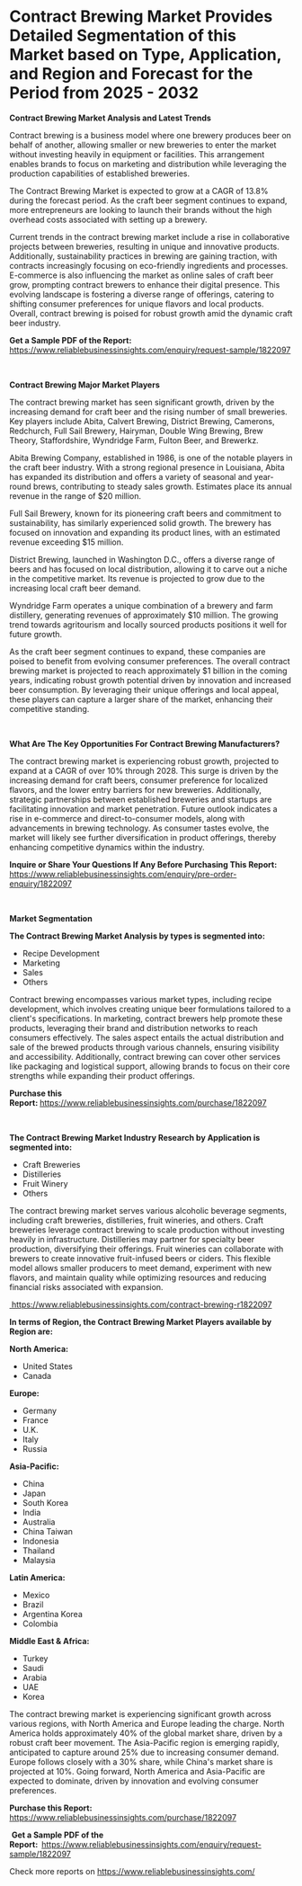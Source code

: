 <p><h1>Contract Brewing Market Provides Detailed Segmentation of this Market based on Type, Application, and Region and Forecast for the Period from 2025 - 2032</h1></p><p><strong>Contract Brewing Market Analysis and Latest Trends</strong></p>
<p><p>Contract brewing is a business model where one brewery produces beer on behalf of another, allowing smaller or new breweries to enter the market without investing heavily in equipment or facilities. This arrangement enables brands to focus on marketing and distribution while leveraging the production capabilities of established breweries. </p><p>The Contract Brewing Market is expected to grow at a CAGR of 13.8% during the forecast period. As the craft beer segment continues to expand, more entrepreneurs are looking to launch their brands without the high overhead costs associated with setting up a brewery. </p><p>Current trends in the contract brewing market include a rise in collaborative projects between breweries, resulting in unique and innovative products. Additionally, sustainability practices in brewing are gaining traction, with contracts increasingly focusing on eco-friendly ingredients and processes. E-commerce is also influencing the market as online sales of craft beer grow, prompting contract brewers to enhance their digital presence. This evolving landscape is fostering a diverse range of offerings, catering to shifting consumer preferences for unique flavors and local products. Overall, contract brewing is poised for robust growth amid the dynamic craft beer industry.</p></p>
<p><strong>Get a Sample PDF of the Report:&nbsp;</strong> <a href="https://www.reliablebusinessinsights.com/enquiry/request-sample/1822097?utm_campaign=2274&utm_medium=2&utm_source=Github&utm_content=ia&utm_term=09032025&utm_id=contract-brewing">https://www.reliablebusinessinsights.com/enquiry/request-sample/1822097</a></p>
<p>&nbsp;</p>
<p><strong>Contract Brewing Major Market Players</strong></p>
<p><p>The contract brewing market has seen significant growth, driven by the increasing demand for craft beer and the rising number of small breweries. Key players include Abita, Calvert Brewing, District Brewing, Camerons, Redchurch, Full Sail Brewery, Hairyman, Double Wing Brewing, Brew Theory, Staffordshire, Wyndridge Farm, Fulton Beer, and Brewerkz. </p><p>Abita Brewing Company, established in 1986, is one of the notable players in the craft beer industry. With a strong regional presence in Louisiana, Abita has expanded its distribution and offers a variety of seasonal and year-round brews, contributing to steady sales growth. Estimates place its annual revenue in the range of $20 million.</p><p>Full Sail Brewery, known for its pioneering craft beers and commitment to sustainability, has similarly experienced solid growth. The brewery has focused on innovation and expanding its product lines, with an estimated revenue exceeding $15 million.</p><p>District Brewing, launched in Washington D.C., offers a diverse range of beers and has focused on local distribution, allowing it to carve out a niche in the competitive market. Its revenue is projected to grow due to the increasing local craft beer demand.</p><p>Wyndridge Farm operates a unique combination of a brewery and farm distillery, generating revenues of approximately $10 million. The growing trend towards agritourism and locally sourced products positions it well for future growth.</p><p>As the craft beer segment continues to expand, these companies are poised to benefit from evolving consumer preferences. The overall contract brewing market is projected to reach approximately $1 billion in the coming years, indicating robust growth potential driven by innovation and increased beer consumption. By leveraging their unique offerings and local appeal, these players can capture a larger share of the market, enhancing their competitive standing.</p></p>
<p>&nbsp;</p>
<p><strong>What Are The Key Opportunities For Contract Brewing Manufacturers?</strong></p>
<p><p>The contract brewing market is experiencing robust growth, projected to expand at a CAGR of over 10% through 2028. This surge is driven by the increasing demand for craft beers, consumer preference for localized flavors, and the lower entry barriers for new breweries. Additionally, strategic partnerships between established breweries and startups are facilitating innovation and market penetration. Future outlook indicates a rise in e-commerce and direct-to-consumer models, along with advancements in brewing technology. As consumer tastes evolve, the market will likely see further diversification in product offerings, thereby enhancing competitive dynamics within the industry.</p></p>
<p><strong>Inquire or Share Your Questions If Any Before Purchasing This Report:</strong> <a href="https://www.reliablebusinessinsights.com/enquiry/pre-order-enquiry/1822097?utm_campaign=2274&utm_medium=2&utm_source=Github&utm_content=ia&utm_term=09032025&utm_id=contract-brewing">https://www.reliablebusinessinsights.com/enquiry/pre-order-enquiry/1822097</a></p>
<p>&nbsp;</p>
<p><strong>Market Segmentation</strong></p>
<p><strong>The Contract Brewing Market Analysis by types is segmented into:</strong></p>
<p><ul><li>Recipe Development</li><li>Marketing</li><li>Sales</li><li>Others</li></ul></p>
<p><p>Contract brewing encompasses various market types, including recipe development, which involves creating unique beer formulations tailored to a client's specifications. In marketing, contract brewers help promote these products, leveraging their brand and distribution networks to reach consumers effectively. The sales aspect entails the actual distribution and sale of the brewed products through various channels, ensuring visibility and accessibility. Additionally, contract brewing can cover other services like packaging and logistical support, allowing brands to focus on their core strengths while expanding their product offerings.</p></p>
<p><strong>Purchase this Report:&nbsp;</strong><a href="https://www.reliablebusinessinsights.com/purchase/1822097?utm_campaign=2274&utm_medium=2&utm_source=Github&utm_content=ia&utm_term=09032025&utm_id=contract-brewing">https://www.reliablebusinessinsights.com/purchase/1822097</a></p>
<p>&nbsp;</p>
<p><strong>The Contract Brewing Market Industry Research by Application is segmented into:</strong></p>
<p><ul><li>Craft Breweries</li><li>Distilleries</li><li>Fruit Winery</li><li>Others</li></ul></p>
<p><p>The contract brewing market serves various alcoholic beverage segments, including craft breweries, distilleries, fruit wineries, and others. Craft breweries leverage contract brewing to scale production without investing heavily in infrastructure. Distilleries may partner for specialty beer production, diversifying their offerings. Fruit wineries can collaborate with brewers to create innovative fruit-infused beers or ciders. This flexible model allows smaller producers to meet demand, experiment with new flavors, and maintain quality while optimizing resources and reducing financial risks associated with expansion.</p></p>
<p><a href="https://www.reliablebusinessinsights.com/contract-brewing-r1822097?utm_campaign=2274&utm_medium=2&utm_source=Github&utm_content=ia&utm_term=09032025&utm_id=contract-brewing">&nbsp;https://www.reliablebusinessinsights.com/contract-brewing-r1822097</a></p>
<p><strong>In terms of Region, the Contract Brewing Market Players available by Region are:</strong></p>
<p>
    <p> <strong> North America: </strong>
        <ul>
            <li>United States</li>
            <li>Canada</li>
        </ul>
        </p> 
    <p> <strong> Europe: </strong>
        <ul>
            <li>Germany</li>
            <li>France</li>
            <li>U.K.</li>
            <li>Italy</li>
            <li>Russia</li>
        </ul>
        </p> 
    <p> <strong> Asia-Pacific: </strong>
        <ul>
            <li>China</li>
            <li>Japan</li>
            <li>South Korea</li>
            <li>India</li>
            <li>Australia</li>
            <li>China Taiwan</li>
            <li>Indonesia</li>
            <li>Thailand</li>
            <li>Malaysia</li>
        </ul>
        </p> 
    <p> <strong> Latin America: </strong>
        <ul>
            <li>Mexico</li>
            <li>Brazil</li>
            <li>Argentina Korea</li>
            <li>Colombia</li>
        </ul>
        </p> 
    <p> <strong> Middle East & Africa: </strong>
        <ul>
            <li>Turkey</li>
            <li>Saudi</li>
            <li>Arabia</li>
            <li>UAE</li>
            <li>Korea</li>
        </ul>
    </p>
    </p>
<p><p>The contract brewing market is experiencing significant growth across various regions, with North America and Europe leading the charge. North America holds approximately 40% of the global market share, driven by a robust craft beer movement. The Asia-Pacific region is emerging rapidly, anticipated to capture around 25% due to increasing consumer demand. Europe follows closely with a 30% share, while China's market share is projected at 10%. Going forward, North America and Asia-Pacific are expected to dominate, driven by innovation and evolving consumer preferences.</p></p>
<p><strong>Purchase this Report: </strong><a href="https://www.reliablebusinessinsights.com/purchase/1822097?utm_campaign=2274&utm_medium=2&utm_source=Github&utm_content=ia&utm_term=09032025&utm_id=contract-brewing">https://www.reliablebusinessinsights.com/purchase/1822097</a></p>
<p>&nbsp;<strong>Get a Sample PDF of the Report:&nbsp;&nbsp;</strong><a href="https://www.reliablebusinessinsights.com/enquiry/request-sample/1822097?utm_campaign=2274&utm_medium=2&utm_source=Github&utm_content=ia&utm_term=09032025&utm_id=contract-brewing">https://www.reliablebusinessinsights.com/enquiry/request-sample/1822097</a></p>
<p><strong></strong></p>
<p>Check more reports on <a href="https://www.reliablebusinessinsights.com/?utm_campaign=2274&utm_medium=2&utm_source=Github&utm_content=ia&utm_term=09032025&utm_id=contract-brewing">https://www.reliablebusinessinsights.com/</a></p>